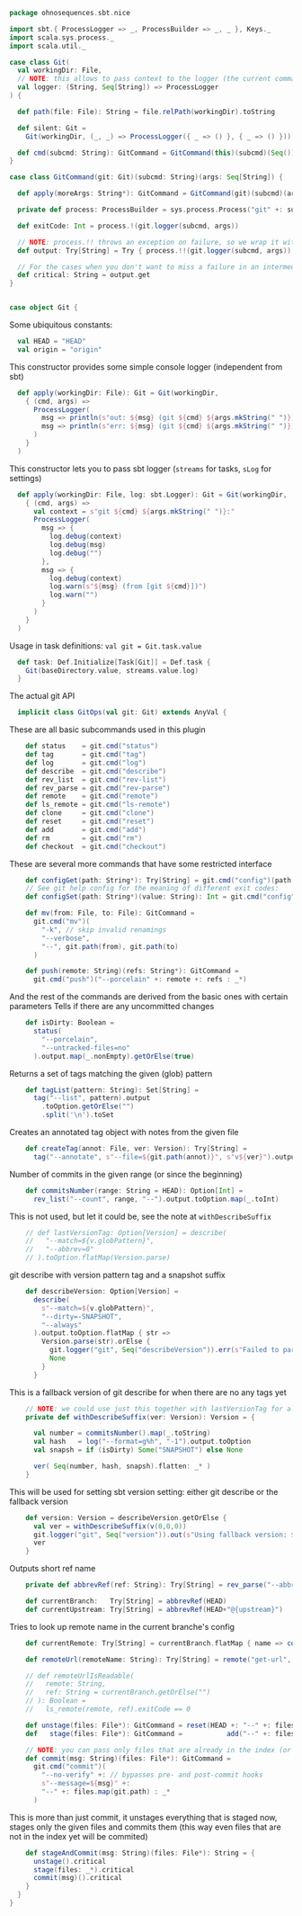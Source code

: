 
```scala
package ohnosequences.sbt.nice

import sbt.{ ProcessLogger => _, ProcessBuilder => _, _ }, Keys._
import scala.sys.process._
import scala.util._

case class Git(
  val workingDir: File,
  // NOTE: this allows to pass context to the logger (the current command with its args)
  val logger: (String, Seq[String]) => ProcessLogger
) {

  def path(file: File): String = file.relPath(workingDir).toString

  def silent: Git =
    Git(workingDir, (_, _) => ProcessLogger({ _ => () }, { _ => () }))

  def cmd(subcmd: String): GitCommand = GitCommand(this)(subcmd)(Seq())
}

case class GitCommand(git: Git)(subcmd: String)(args: Seq[String]) {

  def apply(moreArgs: String*): GitCommand = GitCommand(git)(subcmd)(args ++ moreArgs)

  private def process: ProcessBuilder = sys.process.Process("git" +: subcmd +: args, git.workingDir)

  def exitCode: Int = process.!(git.logger(subcmd, args))

  // NOTE: process.!! throws an exception on failure, so we wrap it with Try
  def output: Try[String] = Try { process.!!(git.logger(subcmd, args)).trim }

  // For the cases when you don't want to miss a failure in an intermediate command
  def critical: String = output.get
}


case object Git {
```

Some ubiquitous constants:

```scala
  val HEAD = "HEAD"
  val origin = "origin"
```

This constructor provides some simple console logger (independent from sbt)

```scala
  def apply(workingDir: File): Git = Git(workingDir,
    { (cmd, args) =>
      ProcessLogger(
        msg => println(s"out: ${msg} (git ${cmd} ${args.mkString(" ")})"),
        msg => println(s"err: ${msg} (git ${cmd} ${args.mkString(" ")})")
      )
    }
  )
```

This constructor lets you to pass sbt logger (`streams` for tasks, `sLog` for settings)

```scala
  def apply(workingDir: File, log: sbt.Logger): Git = Git(workingDir,
    { (cmd, args) =>
      val context = s"git ${cmd} ${args.mkString(" ")}:"
      ProcessLogger(
        msg => {
          log.debug(context)
          log.debug(msg)
          log.debug("")
        },
        msg => {
          log.debug(context)
          log.warn(s"${msg} (from [git ${cmd}])")
          log.warn("")
        }
      )
    }
  )
```

Usage in task definitions: `val git = Git.task.value`

```scala
  def task: Def.Initialize[Task[Git]] = Def.task {
    Git(baseDirectory.value, streams.value.log)
  }
```

The actual git API

```scala
  implicit class GitOps(val git: Git) extends AnyVal {
```

These are all basic subcommands used in this plugin

```scala
    def status    = git.cmd("status")
    def tag       = git.cmd("tag")
    def log       = git.cmd("log")
    def describe  = git.cmd("describe")
    def rev_list  = git.cmd("rev-list")
    def rev_parse = git.cmd("rev-parse")
    def remote    = git.cmd("remote")
    def ls_remote = git.cmd("ls-remote")
    def clone     = git.cmd("clone")
    def reset     = git.cmd("reset")
    def add       = git.cmd("add")
    def rm        = git.cmd("rm")
    def checkout  = git.cmd("checkout")
```

These are several more commands that have some restricted interface

```scala
    def configGet(path: String*): Try[String] = git.cmd("config")(path.mkString(".")).output
    // See git help config for the meaning of different exit codes:
    def configSet(path: String*)(value: String): Int = git.cmd("config")(path.mkString("."), value).exitCode

    def mv(from: File, to: File): GitCommand =
      git.cmd("mv")(
        "-k", // skip invalid renamings
        "--verbose",
        "--", git.path(from), git.path(to)
      )

    def push(remote: String)(refs: String*): GitCommand =
      git.cmd("push")("--porcelain" +: remote +: refs : _*)
```

And the rest of the commands are derived from the basic ones with certain parameters
Tells if there are any uncommitted changes

```scala
    def isDirty: Boolean =
      status(
        "--porcelain",
        "--untracked-files=no"
      ).output.map(_.nonEmpty).getOrElse(true)
```

Returns a set of tags matching the given (glob) pattern

```scala
    def tagList(pattern: String): Set[String] =
      tag("--list", pattern).output
        .toOption.getOrElse("")
        .split('\n').toSet
```

Creates an annotated tag object with notes from the given file

```scala
    def createTag(annot: File, ver: Version): Try[String] =
      tag("--annotate", s"--file=${git.path(annot)}", s"v${ver}").output
```

Number of commits in the given range (or since the beginning)

```scala
    def commitsNumber(range: String = HEAD): Option[Int] =
      rev_list("--count", range, "--").output.toOption.map(_.toInt)
```

This is not used, but let it could be, see the note at `withDescribeSuffix`

```scala
    // def lastVersionTag: Option[Version] = describe(
    //   "--match=${v.globPattern}",
    //   "--abbrev=0"
    // ).toOption.flatMap(Version.parse)

```

git describe with version pattern tag and a snapshot suffix

```scala
    def describeVersion: Option[Version] =
      describe(
        s"--match=${v.globPattern}",
        "--dirty=-SNAPSHOT",
        "--always"
      ).output.toOption.flatMap { str =>
        Version.parse(str).orElse {
          git.logger("git", Seq("describeVersion")).err(s"Failed to parse a version from '${str}'")
          None
        }
      }
```

This is a fallback version of git describe for when there are no any tags yet

```scala
    // NOTE: we could use just this together with lastVersionTag for all versions (for consistency)
    private def withDescribeSuffix(ver: Version): Version = {

      val number = commitsNumber().map(_.toString)
      val hash   = log("--format=g%h", "-1").output.toOption
      val snapsh = if (isDirty) Some("SNAPSHOT") else None

      ver( Seq(number, hash, snapsh).flatten: _* )
    }
```

This will be used for setting sbt version setting: either git describe or the fallback version

```scala
    def version: Version = describeVersion.getOrElse {
      val ver = withDescribeSuffix(v(0,0,0))
      git.logger("git", Seq("version")).out(s"Using fallback version: ${ver}")
      ver
    }
```

Outputs short ref name

```scala
    private def abbrevRef(ref: String): Try[String] = rev_parse("--abbrev-ref", ref).output

    def currentBranch:   Try[String] = abbrevRef(HEAD)
    def currentUpstream: Try[String] = abbrevRef(HEAD+"@{upstream}")
```

Tries to look up remote name in the current branche's config

```scala
    def currentRemote: Try[String] = currentBranch.flatMap { name => configGet("branch", name, "remote") }

    def remoteUrl(remoteName: String): Try[String] = remote("get-url", remoteName).output

    // def remoteUrlIsReadable(
    //   remote: String,
    //   ref: String = currentBranch.getOrElse("")
    // ): Boolean =
    //   ls_remote(remote, ref).exitCode == 0

    def unstage(files: File*): GitCommand = reset(HEAD +: "--" +: files.map(git.path) : _*)
    def   stage(files: File*): GitCommand =           add("--" +: files.map(git.path) : _*)

    // NOTE: you can pass only files that are already in the index (or use stageAndCommit)
    def commit(msg: String)(files: File*): GitCommand =
      git.cmd("commit")(
        "--no-verify" +: // bypasses pre- and post-commit hooks
        s"--message=${msg}" +:
        "--" +: files.map(git.path) : _*
      )
```

This is more than just commit, it unstages everything that is staged now, stages only the given files and commits them (this way even files that are not in the index yet will be commited)

```scala
    def stageAndCommit(msg: String)(files: File*): String = {
      unstage().critical
      stage(files: _*).critical
      commit(msg)().critical
    }
  }
}

```




[main/scala/AssemblySettings.scala]: AssemblySettings.scala.md
[main/scala/Git.scala]: Git.scala.md
[main/scala/JavaOnlySettings.scala]: JavaOnlySettings.scala.md
[main/scala/MetadataSettings.scala]: MetadataSettings.scala.md
[main/scala/package.scala]: package.scala.md
[main/scala/release/commands.scala]: release/commands.scala.md
[main/scala/release/keys.scala]: release/keys.scala.md
[main/scala/release/parsers.scala]: release/parsers.scala.md
[main/scala/release/tasks.scala]: release/tasks.scala.md
[main/scala/ReleasePlugin.scala]: ReleasePlugin.scala.md
[main/scala/ResolverSettings.scala]: ResolverSettings.scala.md
[main/scala/ScalaSettings.scala]: ScalaSettings.scala.md
[main/scala/StatikaBundleSettings.scala]: StatikaBundleSettings.scala.md
[main/scala/Version.scala]: Version.scala.md
[main/scala/VersionSettings.scala]: VersionSettings.scala.md
[main/scala/WartRemoverSettings.scala]: WartRemoverSettings.scala.md